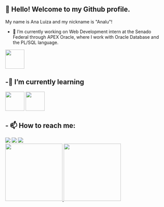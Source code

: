 
## 👋 Hello! Welcome to my Github profile.
 My name is Ana Luiza and my nickname is "Analu"!
 

- 🔭 I’m currently working on Web Development intern at the Senado Federal through APEX Oracle, where I work with Oracle Database and the PL/SQL language. 
<img loading="lazy" src="https://cdn.jsdelivr.net/gh/devicons/devicon@latest/icons/oracle/oracle-original.svg" width="60" height="60"/> 

## -🌱 I’m currently learning
<img loading="lazy" src="https://cdn.jsdelivr.net/gh/devicons/devicon@latest/icons/python/python-original.svg" width="60" height="60" /> <img loading="lazy" src="https://cdn.jsdelivr.net/gh/devicons/devicon@latest/icons/javascript/javascript-original.svg" width="60" height="60" />

## - 📫 How to reach me:
<div>
<a href="https://instagram.com/analudutraa" target="_blank"><img loading="lazy" src="https://img.shields.io/badge/-Instagram-%23E4405F?style=for-the-badge&logo=instagram&logoColor=white" target="_blank"></a>
<a href = "mailto:contato@anadutra114@gmail.com"><img loading="lazy" src="https://img.shields.io/badge/Gmail-D14836?style=for-the-badge&logo=gmail&logoColor=white" target="_blank"></a>
<a href="https://www.linkedin.com/in/ana-luiza-dutra-da-silva-5660b7205" target="_blank"><img loading="lazy" src="https://img.shields.io/badge/-LinkedIn-%230077B5?style=for-the-badge&logo=linkedin&logoColor=white" target="_blank"></a>    
</div>
<div>
 
<a href="github.com/Anaalu7">
<img loading="lazy" height="180em" src="https://github-readme-stats.vercel.app/api/top-langs/?username=Anaalu7&layout=compact&langs_count=7&theme=dracula"/>
<img loading="lazy" height="180em" src="https://github-readme-stats.vercel.app/api?username=Anaalu7&show_icons=true&theme=dracula&include_all_commits=true&count_private=true"/>
</div>


